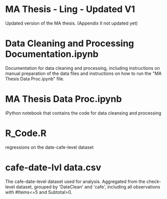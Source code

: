 MA Thesis - Ling - Updated V1
========
Updated version of the MA thesis. (Appendix II not updated yet)


Data Cleaning and Processing Documentation.ipynb
========
Documentation for data cleaning and processing, including instructions on manual preparation of the data files and instructions on how to run the "MA Thesis Data Proc.ipynb" file.


MA Thesis Data Proc.ipynb
========
iPython notebook that contains the code for data cleansing and processing


R_Code.R
========
regressions on the date-cafe-level dataset


cafe-date-lvl data.csv
========
The cafe-date-level dataset used for analysis. Aggregated from the check-level dataset, grouped by 'DateClean' and 'cafe', including all observations with #Items<=5 and Subtotal>0.
